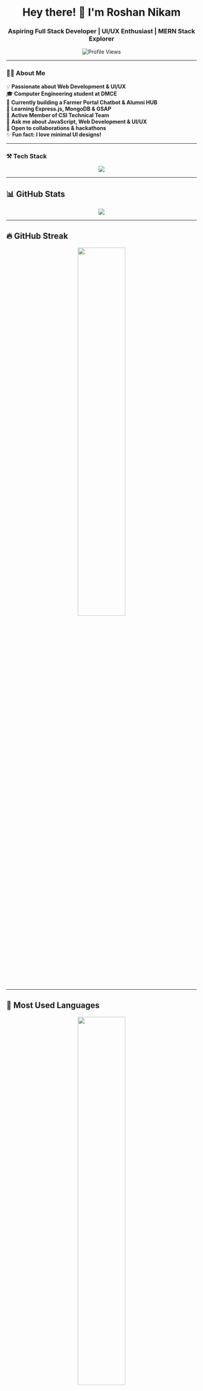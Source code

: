 <!-- HEADER -->
<h1 align="center">Hey there! 👋 I'm Roshan Nikam</h1>
<h3 align="center">Aspiring Full Stack Developer | UI/UX Enthusiast | MERN Stack Explorer</h3>

<p align="center">
  <img src="https://komarev.com/ghpvc/?username=roshannikam&label=Profile%20Views&color=0e75b6&style=flat" alt="Profile Views" />
</p>

---

<!-- ABOUT SECTION -->
### 🧑‍💻 About Me  
💡 **Passionate about Web Development & UI/UX**  
🎓 **Computer Engineering student at DMCE**  
🔭 **Currently building a Farmer Portal Chatbot & Alumni HUB**  
🌱 **Learning Express.js, MongoDB & GSAP**  
📌 **Active Member of CSI Technical Team**  
💬 **Ask me about JavaScript, Web Development & UI/UX**  
🚀 **Open to collaborations & hackathons**  
✨ **Fun fact: I love minimal UI designs!**  

---

<!-- TECH STACK -->
### ⚒️ Tech Stack  
<p align="center">
  <img src="https://skillicons.dev/icons?i=html,css,js,nodejs,express,mongodb,git,figma" />
</p>

---

<!-- GITHUB STATS SECTION -->
## 📊 GitHub Stats  

<p align="center">
  <picture>
    <source 
      srcset="https://github-readme-stats.vercel.app/api?username=roshannikam&show_icons=true&theme=dark&count_private=true" 
      media="(prefers-color-scheme: dark)">
    <img src="https://github-readme-stats.vercel.app/api?username=roshannikam&show_icons=true&theme=light&count_private=true">
  </picture>
</p>

---

## 🔥 GitHub Streak  
<p align="center">
  <img src="https://github-readme-streak-stats.herokuapp.com?user=roshannikam&theme=transparent&hide_border=true" width="50%" />
</p>

---

## 🚀 Most Used Languages  
<p align="center">
  <img src="https://github-readme-stats.vercel.app/api/top-langs/?username=roshannikam&layout=donut&theme=tokyonight" width="50%" />
</p>

---

## ⚡ GitHub Trophies  
<p align="center">
  <img src="https://github-profile-trophy.vercel.app/?username=roshannikam&theme=dracula&no-frame=true&margin-w=15" />
</p>

-
---

⭐ **Thanks for stopping by! Feel free to explore my repos and contribute! 🚀**  

